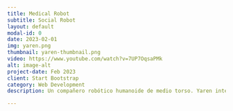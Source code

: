```yaml
---
title: Medical Robot
subtitle: Social Robot
layout: default
modal-id: 0
date: 2023-02-01
img: yaren.png
thumbnail: yaren-thumbnail.png
video: https://www.youtube.com/watch?v=7UP7OqsaPMk
alt: image-alt
project-date: Feb 2023
client: Start Bootstrap
category: Web Development
description: Un compañero robótico humanoide de medio torso. Yaren interactúa con el infante mediante una infinidad de movimientos. Empatiza con él a través de una serie de expresiones, pudiendo imitar su estado de ánimo actual. Le presenta al infante varias rutinas para que él o ella imite y se mantenga activo. Y viceversa, pues reconoce movimientos del niño y los replica.

---
```

